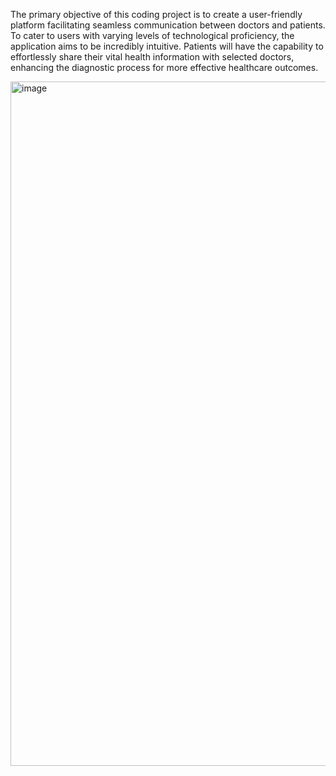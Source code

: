 The primary objective of this coding project is to create a user-friendly platform facilitating seamless communication between doctors and patients. 
To cater to users with varying levels of technological proficiency, the application aims to be incredibly intuitive. 
Patients will have the capability to effortlessly share their vital health information with selected doctors, enhancing the diagnostic process for more effective healthcare outcomes.

<img width="1095" alt="image" src="https://github.com/ppate460/PatientCarePlus/assets/97317405/edb1d594-94f0-4e02-887a-220dbbc3c4ef">

